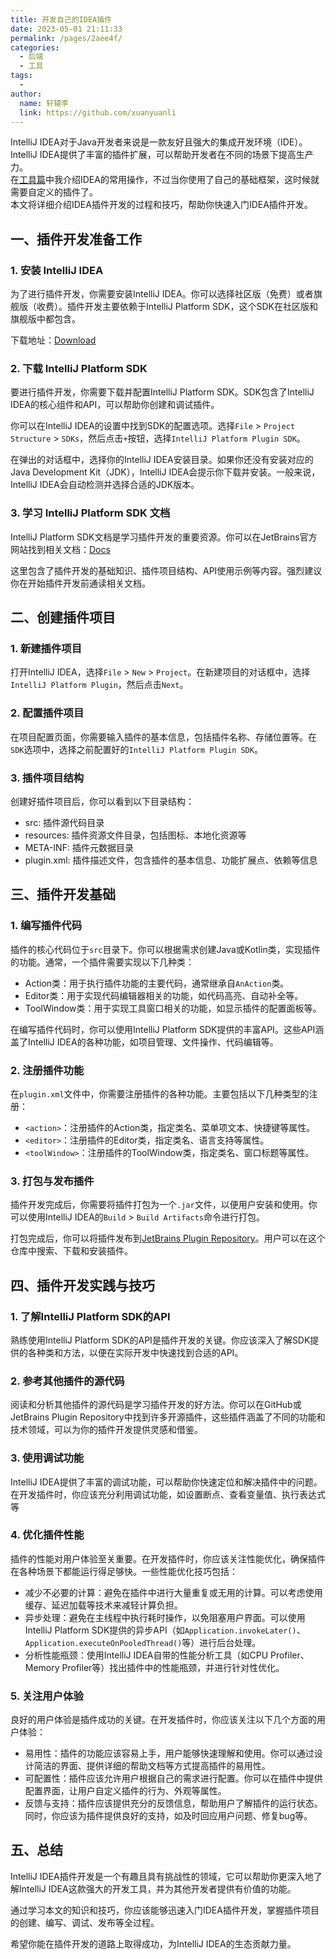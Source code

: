 ```yaml
---
title: 开发自己的IDEA插件
date: 2023-05-01 21:11:33
permalink: /pages/2aee4f/
categories:
  - 后端
  - 工具
tags:
  - 
author: 
  name: 轩辕李
  link: https://github.com/xuanyuanli
---
```



IntelliJ IDEA对于Java开发者来说是一款友好且强大的集成开发环境（IDE）。  
IntelliJ IDEA提供了丰富的插件扩展，可以帮助开发者在不同的场景下提高生产力。  
在[工具篇](/pages/4bf5ec/)中我介绍IDEA的常用操作，不过当你使用了自己的基础框架，这时候就需要自定义的插件了。  
本文将详细介绍IDEA插件开发的过程和技巧，帮助你快速入门IDEA插件开发。
<!-- more -->

## 一、插件开发准备工作

### 1. 安装 IntelliJ IDEA

为了进行插件开发，你需要安装IntelliJ IDEA。你可以选择社区版（免费）或者旗舰版（收费）。插件开发主要依赖于IntelliJ Platform SDK，这个SDK在社区版和旗舰版中都包含。

下载地址：[Download](https://www.jetbrains.com/idea/download/)

### 2. 下载 IntelliJ Platform SDK

要进行插件开发，你需要下载并配置IntelliJ Platform SDK。SDK包含了IntelliJ IDEA的核心组件和API，可以帮助你创建和调试插件。

你可以在IntelliJ IDEA的设置中找到SDK的配置选项。选择`File` > `Project Structure` > `SDKs`，然后点击`+`按钮，选择`IntelliJ Platform Plugin SDK`。

在弹出的对话框中，选择你的IntelliJ IDEA安装目录。如果你还没有安装对应的Java Development Kit（JDK），IntelliJ IDEA会提示你下载并安装。一般来说，IntelliJ IDEA会自动检测并选择合适的JDK版本。

### 3. 学习 IntelliJ Platform SDK 文档

IntelliJ Platform SDK文档是学习插件开发的重要资源。你可以在JetBrains官方网站找到相关文档：[Docs](https://www.jetbrains.org/intellij/sdk/docs/)

这里包含了插件开发的基础知识、插件项目结构、API使用示例等内容。强烈建议你在开始插件开发前通读相关文档。

## 二、创建插件项目

### 1. 新建插件项目

打开IntelliJ IDEA，选择`File` > `New` > `Project`。在新建项目的对话框中，选择`IntelliJ Platform Plugin`，然后点击`Next`。

### 2. 配置插件项目

在项目配置页面，你需要输入插件的基本信息，包括插件名称、存储位置等。在`SDK`选项中，选择之前配置好的`IntelliJ Platform Plugin SDK`。

### 3. 插件项目结构

创建好插件项目后，你可以看到以下目录结构：

- src: 插件源代码目录
- resources: 插件资源文件目录，包括图标、本地化资源等
- META-INF: 插件元数据目录
- plugin.xml: 插件描述文件，包含插件的基本信息、功能扩展点、依赖等信息


## 三、插件开发基础

### 1. 编写插件代码

插件的核心代码位于`src`目录下。你可以根据需求创建Java或Kotlin类，实现插件的功能。通常，一个插件需要实现以下几种类：

- Action类：用于执行插件功能的主要代码，通常继承自`AnAction`类。
- Editor类：用于实现代码编辑器相关的功能，如代码高亮、自动补全等。
- ToolWindow类：用于实现工具窗口相关的功能，如显示插件的配置面板等。

在编写插件代码时，你可以使用IntelliJ Platform SDK提供的丰富API。这些API涵盖了IntelliJ IDEA的各种功能，如项目管理、文件操作、代码编辑等。

### 2. 注册插件功能

在`plugin.xml`文件中，你需要注册插件的各种功能。主要包括以下几种类型的注册：

- `<action>`：注册插件的Action类，指定类名、菜单项文本、快捷键等属性。
- `<editor>`：注册插件的Editor类，指定类名、语言支持等属性。
- `<toolWindow>`：注册插件的ToolWindow类，指定类名、窗口标题等属性。

### 3. 打包与发布插件

插件开发完成后，你需要将插件打包为一个`.jar`文件，以便用户安装和使用。你可以使用IntelliJ IDEA的`Build` > `Build Artifacts`命令进行打包。

打包完成后，你可以将插件发布到[JetBrains Plugin Repository](https://plugins.jetbrains.com/)。用户可以在这个仓库中搜索、下载和安装插件。


## 四、插件开发实践与技巧

### 1. 了解IntelliJ Platform SDK的API

熟练使用IntelliJ Platform SDK的API是插件开发的关键。你应该深入了解SDK提供的各种类和方法，以便在实际开发中快速找到合适的API。

### 2. 参考其他插件的源代码

阅读和分析其他插件的源代码是学习插件开发的好方法。你可以在GitHub或JetBrains Plugin Repository中找到许多开源插件，这些插件涵盖了不同的功能和技术领域，可以为你的插件开发提供灵感和借鉴。

### 3. 使用调试功能

IntelliJ IDEA提供了丰富的调试功能，可以帮助你快速定位和解决插件中的问题。在开发插件时，你应该充分利用调试功能，如设置断点、查看变量值、执行表达式等

### 4. 优化插件性能

插件的性能对用户体验至关重要。在开发插件时，你应该关注性能优化，确保插件在各种场景下都能运行得足够快。一些性能优化技巧包括：

- 减少不必要的计算：避免在插件中进行大量重复或无用的计算。可以考虑使用缓存、延迟加载等技术来减轻计算负担。
- 异步处理：避免在主线程中执行耗时操作，以免阻塞用户界面。可以使用IntelliJ Platform SDK提供的异步API（如`Application.invokeLater()`、`Application.executeOnPooledThread()`等）进行后台处理。
- 分析性能瓶颈：使用IntelliJ IDEA自带的性能分析工具（如CPU Profiler、Memory Profiler等）找出插件中的性能瓶颈，并进行针对性优化。

### 5. 关注用户体验

良好的用户体验是插件成功的关键。在开发插件时，你应该关注以下几个方面的用户体验：

- 易用性：插件的功能应该容易上手，用户能够快速理解和使用。你可以通过设计简洁的界面、提供详细的帮助文档等方式提高插件的易用性。
- 可配置性：插件应该允许用户根据自己的需求进行配置。你可以在插件中提供配置界面，让用户自定义插件的行为、外观等属性。
- 反馈与支持：插件应该提供充分的反馈信息，帮助用户了解插件的运行状态。同时，你应该为插件提供良好的支持，如及时回应用户问题、修复bug等。


## 五、总结

IntelliJ IDEA插件开发是一个有趣且具有挑战性的领域，它可以帮助你更深入地了解IntelliJ IDEA这款强大的开发工具，并为其他开发者提供有价值的功能。

通过学习本文的知识和技巧，你应该能够迅速入门IDEA插件开发，掌握插件项目的创建、编写、调试、发布等全过程。

希望你能在插件开发的道路上取得成功，为IntelliJ IDEA的生态贡献力量。
